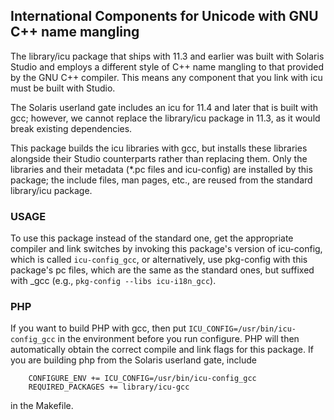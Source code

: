 ## International Components for Unicode with GNU C++ name mangling

The library/icu package that ships with 11.3 and earlier was built
with Solaris Studio and employs a different style of C++ name mangling
to that provided by the GNU C++ compiler.  This means any component
that you link with icu must be built with Studio.

The Solaris userland gate includes an icu for 11.4 and later that is
built with gcc; however, we cannot replace the library/icu package in 11.3,
as it would break existing dependencies.

This package builds the icu libraries with gcc, but installs these
libraries alongside their Studio counterparts rather than replacing
them.  Only the libraries and their metadata (*.pc files and
icu-config) are installed by this package; the include files, man
pages, etc., are reused from the standard library/icu package.

### USAGE

To use this package instead of the standard one, get the appropriate
compiler and link switches by invoking this package's version of
icu-config, which is called `icu-config_gcc`, or alternatively, use
pkg-config with this package's pc files, which are the same as the
standard ones, but suffixed with _gcc (e.g., `pkg-config --libs
icu-i18n_gcc`).

### PHP

If you want to build PHP with gcc, then put
`ICU_CONFIG=/usr/bin/icu-config_gcc` in the environment before you run
configure.  PHP will then automatically obtain the correct compile and
link flags for this package.  If you are building php from the Solaris
userland gate, include

        CONFIGURE_ENV += ICU_CONFIG=/usr/bin/icu-config_gcc
        REQUIRED_PACKAGES += library/icu-gcc

in the Makefile.
